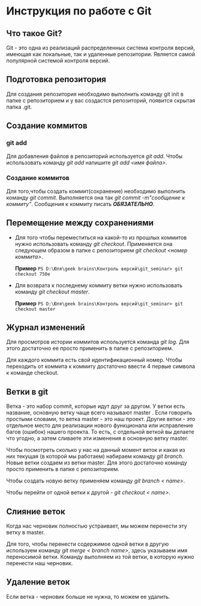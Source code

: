# Инструкция по работе с Git

## Что такое Git?

Git - это одна из реализаций распределенных система контроля версий, имеющая как локальные, так и удаленные репозитории. Является самой популярной системой контроля версий.

## Подготовка репозитория

Для создания репозитория необходимо выполнить команду git init в папке с репозиторием и у вас создастся репозиторий, появится скрытая папка .git.

## Создание коммитов

### git add

Для добавления файлов в репозиторий используется *git add*. Чтобы использовать команду *git add* напишите *git add <имя файла>*.


### Создание коммитов
Для того,чтобы создать коммит(сохранение) необходимо выполнить команду *git commit*. Выполняется она так *git commit -m"сообщение к коммиту"*. Сообщения к коммиту писать ***ОБЯЗАТЕЛЬНО***. 

## Перемещение между сохранениями

* Для того чтобы переместиться на какой-то из прошлых коммитов нужно использовать команду *git checkout*. Применяется она следующем образом в папке с репозиторием *git checkout <номер коммита>*. 

    **Пример** `PS D:\Юля\geek brains\Контроль версий\git_seminar> git checkout 750e`

* Для возврата к последнему коммиту ветки нужно использовать команду *git checkout master*.

    **Пример** `PS D:\Юля\geek brains\Контроль версий\git_seminar> git checkout master`

## Журнал изменений

Для просмотров истории коммитов используется команда *git log*. Для этого достаточно ее просто применить в папке с репозиторием.

Для каждого коммита есть свой идентификационный номер. Чтобы переходить от коммита к коммиту достаточно ввести 4 первые символа к команде checkout.

## Ветки в git

Ветка - это набор commit, которые идут друг за другом. У ветки есть название, основную ветку чаще всего называют master . Если говорить простыми словами, то ветка master - это наш проект.
Другие ветки - это отдельное место для реализации нового функционала или исправление багов (ошибок) нашего проекта. То есть, с отдельной веткой вы делаете что угодно, а затем сливаете эти изменения в основную ветку master.

Чтобы посмотреть сколько у нас на данный момент веток и какая из них текущая (в которой мы работаем) набираем команду *git branch*. Новые ветки создаем из ветки master. Для этого достаточно команду просто применить в папке с репозиторием. 

Чтобы создать новую ветку применяем команду *git branch < name>*.

Чтобы перейти от одной ветки к другой - *git checkout < name>*.

## Cлияние веток

Когда нас черновик полностью устраивает, мы можем перенести эту ветку в master.

Для того, чтобы перенести содержимое одной ветки в другую используем команду *git merge < branch name>*, здесь указываем имя переносимой ветки.  Команду выполняем из той ветки, в которую нужно перенести наш черновик. 

## Удаление веток

Если ветка - черновик больше не нужна, то можем ее удалить. 